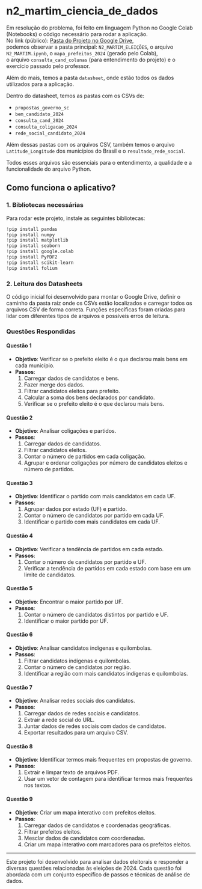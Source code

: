 # n2_martim_ciencia_de_dados

Em resolução do problema, foi feito em linguagem Python no Google Colab (Notebooks) o código necessário para rodar a aplicação.  
No link (público): [Pasta do Projeto no Google Drive](https://drive.google.com/drive/folders/1-JMit_RuiWThvjjQS3-QgdHMy62sKIpa?usp=sharing),  
podemos observar a pasta principal: `N2_MARTIM_ELEIÇÕES`, o arquivo `N2_MARTIM.ipynb`, o `mapa_prefeitos_2024` (gerado pelo Colab),  
o arquivo `consulta_cand_colunas` (para entendimento do projeto) e o exercício passado pelo professor.  

Além do mais, temos a pasta `datasheet`, onde estão todos os dados utilizados para a aplicação.

Dentro do datasheet, temos as pastas com os CSVs de:
- `propostas_governo_sc`
- `bem_candidato_2024`
- `consulta_cand_2024`
- `consulta_coligacao_2024`
- `rede_social_candidato_2024`

Além dessas pastas com os arquivos CSV, também temos o arquivo `Latitude_Longitude` dos municípios do Brasil e o `resultado_rede_social`.

Todos esses arquivos são essenciais para o entendimento, a qualidade e a funcionalidade do arquivo Python.

## Como funciona o aplicativo?

### 1. Bibliotecas necessárias

Para rodar este projeto, instale as seguintes bibliotecas:
```python
!pip install pandas
!pip install numpy
!pip install matplotlib
!pip install seaborn
!pip install google.colab
!pip install PyPDF2
!pip install scikit-learn
!pip install folium
```

### 2. Leitura dos Datasheets

O código inicial foi desenvolvido para montar o Google Drive, definir o caminho da pasta raiz onde os CSVs estão localizados e carregar todos os arquivos CSV de forma correta. Funções específicas foram criadas para lidar com diferentes tipos de arquivos e possíveis erros de leitura.

### Questões Respondidas

#### Questão 1
- **Objetivo**: Verificar se o prefeito eleito é o que declarou mais bens em cada município.
- **Passos**:
  1. Carregar dados de candidatos e bens.
  2. Fazer merge dos dados.
  3. Filtrar candidatos eleitos para prefeito.
  4. Calcular a soma dos bens declarados por candidato.
  5. Verificar se o prefeito eleito é o que declarou mais bens.

#### Questão 2
- **Objetivo**: Analisar coligações e partidos.
- **Passos**:
  1. Carregar dados de candidatos.
  2. Filtrar candidatos eleitos.
  3. Contar o número de partidos em cada coligação.
  4. Agrupar e ordenar coligações por número de candidatos eleitos e número de partidos.

#### Questão 3
- **Objetivo**: Identificar o partido com mais candidatos em cada UF.
- **Passos**:
  1. Agrupar dados por estado (UF) e partido.
  2. Contar o número de candidatos por partido em cada UF.
  3. Identificar o partido com mais candidatos em cada UF.

#### Questão 4
- **Objetivo**: Verificar a tendência de partidos em cada estado.
- **Passos**:
  1. Contar o número de candidatos por partido e UF.
  2. Verificar a tendência de partidos em cada estado com base em um limite de candidatos.

#### Questão 5
- **Objetivo**: Encontrar o maior partido por UF.
- **Passos**:
  1. Contar o número de candidatos distintos por partido e UF.
  2. Identificar o maior partido por UF.

#### Questão 6
- **Objetivo**: Analisar candidatos indígenas e quilombolas.
- **Passos**:
  1. Filtrar candidatos indígenas e quilombolas.
  2. Contar o número de candidatos por região.
  3. Identificar a região com mais candidatos indígenas e quilombolas.

#### Questão 7
- **Objetivo**: Analisar redes sociais dos candidatos.
- **Passos**:
  1. Carregar dados de redes sociais e candidatos.
  2. Extrair a rede social do URL.
  3. Juntar dados de redes sociais com dados de candidatos.
  4. Exportar resultados para um arquivo CSV.

#### Questão 8
- **Objetivo**: Identificar termos mais frequentes em propostas de governo.
- **Passos**:
  1. Extrair e limpar texto de arquivos PDF.
  2. Usar um vetor de contagem para identificar termos mais frequentes nos textos.

#### Questão 9
- **Objetivo**: Criar um mapa interativo com prefeitos eleitos.
- **Passos**:
  1. Carregar dados de candidatos e coordenadas geográficas.
  2. Filtrar prefeitos eleitos.
  3. Mesclar dados de candidatos com coordenadas.
  4. Criar um mapa interativo com marcadores para os prefeitos eleitos.

---

Este projeto foi desenvolvido para analisar dados eleitorais e responder a diversas questões relacionadas às eleições de 2024. Cada questão foi abordada com um conjunto específico de passos e técnicas de análise de dados.


